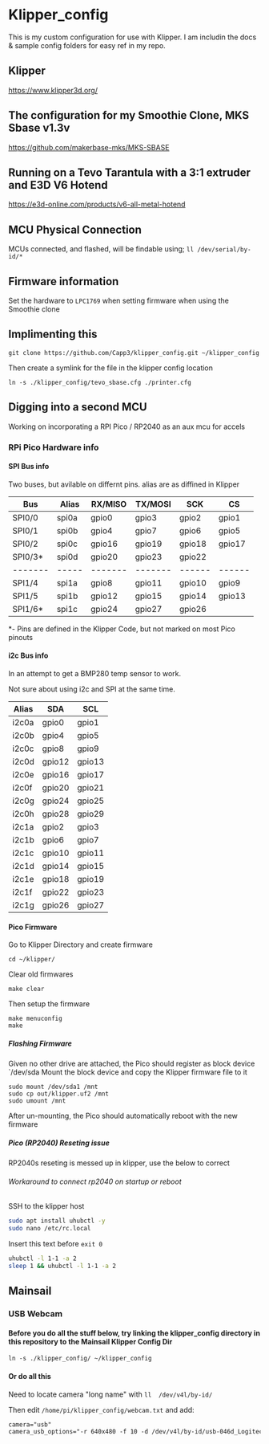 # Klipper_config

This is my custom configuration for use with Klipper. I am includin the docs & sample config folders for easy ref in my repo.

## Klipper

<https://www.klipper3d.org/>

## The configuration for my Smoothie Clone, MKS Sbase v1.3v

<https://github.com/makerbase-mks/MKS-SBASE>

## Running on a Tevo Tarantula with a 3:1 extruder and E3D V6 Hotend

<https://e3d-online.com/products/v6-all-metal-hotend>

## MCU Physical Connection

MCUs connected, and flashed, will be findable using;
`ll /dev/serial/by-id/*`

## Firmware information

Set the hardware to `LPC1769` when setting firmware when using the Smoothie clone

## Implimenting this

`git clone https://github.com/Capp3/klipper_config.git ~/klipper_config`

Then create a symlink for the file in the klipper config location

`ln -s ./klipper_config/tevo_sbase.cfg ./printer.cfg`

## Digging into a second MCU

Working on incorporating a RPI Pico / RP2040 as an aux mcu for accels

### RPi Pico Hardware info

#### SPI Bus info

Two buses, but avilable on differnt pins. alias are as diffined in Klipper

| Bus     | Alias | RX/MISO | TX/MOSI | SCK    | CS     |
| ------- | ----- | ------- | ------- | ------ | ------ |
| SPI0/0  | spi0a | gpio0   | gpio3   | gpio2  | gpio1  |
| SPI0/1  | spi0b | gpio4   | gpio7   | gpio6  | gpio5  |
| SPI0/2  | spi0c | gpio16  | gpio19  | gpio18 | gpio17 |
| SPI0/3* | spi0d | gpio20  | gpio23  | gpio22 |        |
| ------- | ----- | ------- | ------- | ------ | ------ |
| SPI1/4  | spi1a | gpio8   | gpio11  | gpio10 | gpio9  |
| SPI1/5  | spi1b | gpio12  | gpio15  | gpio14 | gpio13 |
| SPI1/6* | spi1c | gpio24  | gpio27  | gpio26 |        |

*- Pins are defined in the Klipper Code, but not marked on most Pico pinouts

#### i2c Bus info

In an attempt to get a BMP280 temp sensor to work.

Not sure about using i2c and SPI at the same time. 

| Alias | SDA    | SCL   |
| ----- | -----  | ----- |
| i2c0a | gpio0  | gpio1 |
| i2c0b | gpio4  | gpio5 |
| i2c0c | gpio8  | gpio9 |
| i2c0d | gpio12 | gpio13 |
| i2c0e | gpio16 | gpio17 |
| i2c0f | gpio20 | gpio21 |
| i2c0g | gpio24 | gpio25 |
| i2c0h | gpio28 | gpio29 |
| i2c1a | gpio2  | gpio3 |
| i2c1b | gpio6  | gpio7 |
| i2c1c | gpio10 | gpio11 |
| i2c1d | gpio14 | gpio15 |
| i2c1e | gpio18 | gpio19 |
| i2c1f | gpio22 | gpio23 |
| i2c1g | gpio26 | gpio27 |

#### Pico Firmware

Go to Klipper Directory and create firmware

```
cd ~/klipper/
```

Clear old firmwares

```
make clear
```

Then setup the firmware

```
make menuconfig
make
```

##### Flashing Firmware

Given no other drive are attached, the Pico should register as block device 
`/dev/sda
Mount the block device and copy the Klipper firmware file to it

```
sudo mount /dev/sda1 /mnt
sudo cp out/klipper.uf2 /mnt
sudo umount /mnt
```

After un-mounting, the Pico should automatically reboot with the new firmware

##### Pico (RP2040) Reseting issue

RP2040s reseting is messed up in klipper, use the below to correct

###### Workaround to connect rp2040 on startup or reboot

SSH to the klipper host 

```bash
sudo apt install uhubctl -y
sudo nano /etc/rc.local
```

Insert this text before `exit 0`

```bash
uhubctl -l 1-1 -a 2
sleep 1 && uhubctl -l 1-1 -a 2
```

## Mainsail

### USB Webcam

#### Before you do all the stuff below, try linking the klipper_config directory in this repository to the Mainsail Klipper Config Dir

`ln -s ./klipper_config/ ~/klipper_config`

#### Or do all this

Need  to locate camera "long name" with
`ll  /dev/v4l/by-id/`

Then edit `/home/pi/klipper_config/webcam.txt` and add:

```txt
camera="usb"
camera_usb_options="-r 640x480 -f 10 -d /dev/v4l/by-id/usb-046d_Logitech_Webcam_C930e_C88D4AEE-video-index0
```
